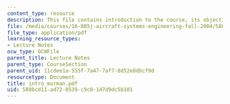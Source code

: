 ```yaml
---
content_type: resource
description: This file contains introduction to the course, its objectives and requirements.
file: /media/courses/16-885j-aircraft-systems-engineering-fall-2004/588bcd11ad720539c9c0147d9dc5b101_intro_murman.pdf
file_type: application/pdf
learning_resource_types:
- Lecture Notes
ocw_type: OCWFile
parent_title: Lecture Notes
parent_type: CourseSection
parent_uid: 11cdee1a-555f-7a47-7af7-8d52e8dbcf9d
resourcetype: Document
title: intro_murman.pdf
uid: 588bcd11-ad72-0539-c9c0-147d9dc5b101
---
```

